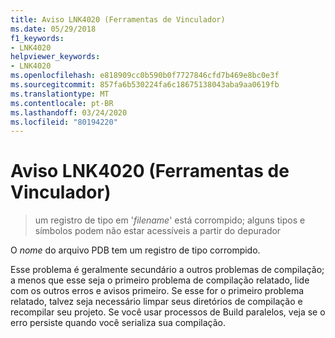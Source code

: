 ```yaml
---
title: Aviso LNK4020 (Ferramentas de Vinculador)
ms.date: 05/29/2018
f1_keywords:
- LNK4020
helpviewer_keywords:
- LNK4020
ms.openlocfilehash: e818909cc0b590b0f7727846cfd7b469e8bc0e3f
ms.sourcegitcommit: 857fa6b530224fa6c18675138043aba9aa0619fb
ms.translationtype: MT
ms.contentlocale: pt-BR
ms.lasthandoff: 03/24/2020
ms.locfileid: "80194220"
---
```

# <a name="linker-tools-warning-lnk4020"></a>Aviso LNK4020 (Ferramentas de Vinculador)

> um registro de tipo em '*filename*' está corrompido; alguns tipos e símbolos podem não estar acessíveis a partir do depurador

O *nome* do arquivo PDB tem um registro de tipo corrompido.

Esse problema é geralmente secundário a outros problemas de compilação; a menos que esse seja o primeiro problema de compilação relatado, lide com os outros erros e avisos primeiro. Se esse for o primeiro problema relatado, talvez seja necessário limpar seus diretórios de compilação e recompilar seu projeto. Se você usar processos de Build paralelos, veja se o erro persiste quando você serializa sua compilação.
